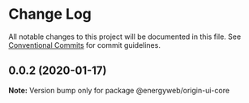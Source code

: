 # Change Log

All notable changes to this project will be documented in this file.
See [Conventional Commits](https://conventionalcommits.org) for commit guidelines.

## 0.0.2 (2020-01-17)

**Note:** Version bump only for package @energyweb/origin-ui-core
